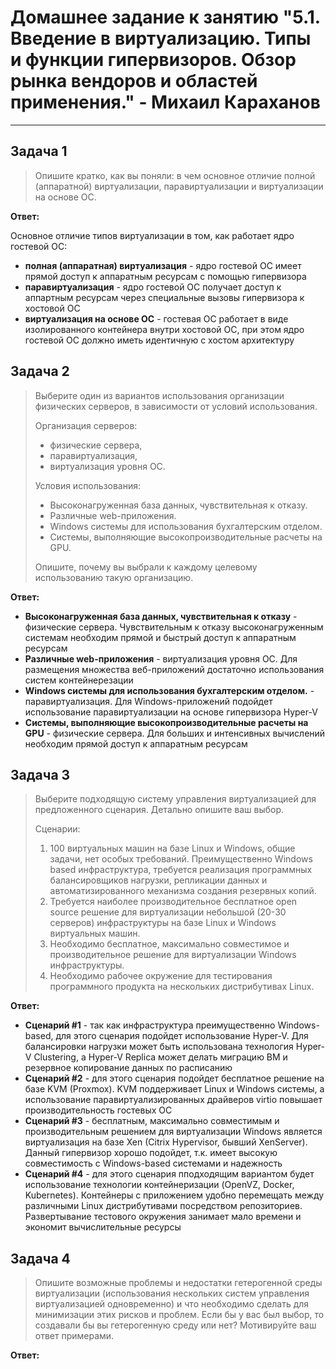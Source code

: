 # Домашнее задание к занятию "5.1. Введение в виртуализацию. Типы и функции гипервизоров. Обзор рынка вендоров и областей применения." - Михаил Караханов

---

## Задача 1

>Опишите кратко, как вы поняли: в чем основное отличие полной (аппаратной) виртуализации, паравиртуализации и виртуализации на основе ОС.

**Ответ:**

Основное отличие типов виртуализации в том, как работает ядро гостевой ОС:

- **полная (аппаратная) виртуализация** - ядро гостевой ОС имеет прямой доступ к аппаратным ресурсам с помощью гипервизора
- **паравиртуализация** - ядро гостевой ОС получает доступ к аппартным ресурсам через специальные вызовы гипервизора к хостовой ОС
- **виртуализация на основе ОС** - гостевая ОС работает в виде изолированного контейнера внутри хостовой ОС, при этом ядро гостевой ОС должно иметь идентичную с хостом архитектуру

## Задача 2

>Выберите один из вариантов использования организации физических серверов, в зависимости от условий использования.
>
>Организация серверов:
>
>- физические сервера,
>- паравиртуализация,
>- виртуализация уровня ОС.
>
>Условия использования:
>
>- Высоконагруженная база данных, чувствительная к отказу.
>- Различные web-приложения.
>- Windows системы для использования бухгалтерским отделом.
>- Системы, выполняющие высокопроизводительные расчеты на GPU.
>
>Опишите, почему вы выбрали к каждому целевому использованию такую организацию.

**Ответ:**

- **Высоконагруженная база данных, чувствительная к отказу** - физические сервера. Чувствительным к отказу высоконагруженным системам необходим прямой и быстрый доступ к аппаратным ресурсам
- **Различные web-приложения** - виртуализация уровня ОС. Для размещения множества веб-приложений достаточно использования систем контейнерезации
- **Windows системы для использования бухгалтерским отделом.** - паравиртуализация. Для Windows-приложений подойдет использование паравиртуализации на основе гипервизора Hyper-V
- **Системы, выполняющие высокопроизводительные расчеты на GPU** - физические сервера. Для больших и интенсивных вычислений необходим прямой доступ к аппаратным ресурсам

## Задача 3

>Выберите подходящую систему управления виртуализацией для предложенного сценария. Детально опишите ваш выбор.
>
>Сценарии:
>
>1. 100 виртуальных машин на базе Linux и Windows, общие задачи, нет особых требований. Преимущественно Windows based инфраструктура, требуется реализация программных балансировщиков нагрузки, репликации данных и автоматизированного механизма создания резервных копий.
>2. Требуется наиболее производительное бесплатное open source решение для виртуализации небольшой (20-30 серверов) инфраструктуры на базе Linux и Windows виртуальных машин.
>3. Необходимо бесплатное, максимально совместимое и производительное решение для виртуализации Windows инфраструктуры.
>4. Необходимо рабочее окружение для тестирования программного продукта на нескольких дистрибутивах Linux.

**Ответ:**

- **Сценарий #1** - так как инфраструктура преимущественно Windows-based, для этого сценария подойдет использование Hyper-V. Для балансировки нагрузки может быть использована технология Hyper-V Clustering, а Hyper-V Replica может делать миграцию ВМ и резервное копирование данных по расписанию
- **Сценарий #2** - для этого сценария подойдет бесплатное решение на базе KVM (Proxmox). KVM поддерживает Linux и Windows системы, а использование паравиртуализированных драйверов virtio повышает производительность гостевых ОС
- **Сценарий #3** - бесплатным, максимально совместимым и производительным решением для виртуализации Windows является виртуализация на базе Xen (Citrix Hypervisor, бывший XenServer). Данный гипервизор хорошо подойдет, т.к. имеет высокую совместимость с Windows-based системами и надежность
- **Сценарий #4** - для этого сценария пподходящим вариантом будет использование технологии контейнеризации (OpenVZ, Docker, Kubernetes). Контейнеры с приложением удобно перемещать между различными Linux дистрибутивами посредством репозиториев. Развертывание тестового окружения занимает мало времени и экономит вычислительные ресурсы

## Задача 4

>Опишите возможные проблемы и недостатки гетерогенной среды виртуализации (использования нескольких систем управления виртуализацией одновременно) и что необходимо сделать для минимизации этих рисков и проблем. Если бы у вас был выбор, то создавали бы вы гетерогенную среду или нет? Мотивируйте ваш ответ примерами.

**Ответ:**
